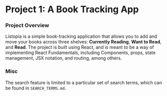 # Project 1: A Book Tracking App

### Project Overview

Listopia is a simple book-tracking application that allows you to add and move your books across three shelves: **Currently Reading**, **Want to Read**, and **Read**. The project is built using React, and is meant to be a way of implementing React Fundamentals, including Components, props, state management, JSX notation, and routing, among others.

### Misc

The search feature is limited to a particular set of search terms, which can be found in `SEARCH_TERMS.md`.
